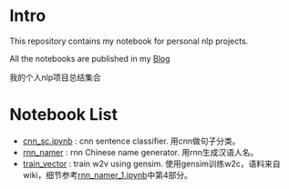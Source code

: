 # Intro
This repository contains my notebook for personal nlp projects. 

All the notebooks are published in my [Blog](https://applenob.github.io/)

我的个人nlp项目总结集合

# Notebook List
- [cnn_sc.ipynb](https://github.com/applenob/nlp_projects/blob/master/cnn_sc.ipynb) : cnn sentence classifier. 用cnn做句子分类。
- [rnn_namer](https://github.com/applenob/nlp_projects/blob/master/rnn_namer/) : rnn Chinese name generator. 用rnn生成汉语人名。
- [train_vector](https://github.com/applenob/nlp_projects/blob/master/train_vector/) : train w2v using gensim. 使用gensim训练w2c，语料来自wiki，细节参考[rnn_namer_1.ipynb](https://github.com/applenob/nlp_projects/blob/master/rnn_namer/rnn_namer_1.ipynb)中第4部分。
